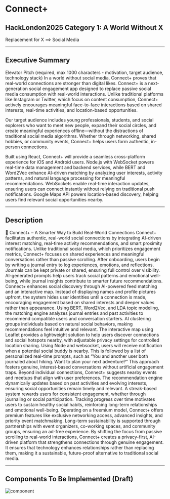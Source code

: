 # Connect+
## HackLondon2025 Category 1: A World Without X
Replacement for X ==> Social Media

---

## Executive Summary
Elevator Pitch (required, max 1000 characters - motivation, target audience, technology stack)
In a world without social media, Connect+ proves that real-world connections are stronger than digital likes. Connect+ is a next-generation social engagement app designed to replace passive social media consumption with real-world interactions. Unlike traditional platforms like Instagram or Twitter, which focus on content consumption, Connect+ actively encourages meaningful face-to-face interactions based on shared interests, real-time activities, and location-based opportunities.

Our target audience includes young professionals, students, and social explorers who want to meet new people, expand their social circles, and create meaningful experiences offline—without the distractions of traditional social media algorithms. Whether through networking, shared hobbies, or community events, Connect+ helps users form authentic, in-person connections.

Built using React, Connect+ will provide a seamless cross-platform experience for iOS and Android users. Node.js with WebSocket powers real-time data management and backend services, while BERT and Word2Vec enhance AI-driven matching by analyzing user interests, activity patterns, and natural language processing for meaningful recommendations. WebSockets enable real-time interaction updates, ensuring users can connect instantly without relying on traditional push notifications. Google Maps API powers location-based discovery, helping users find relevant social opportunities nearby.

---

## Description
📌 Connect+ – A Smarter Way to Build Real-World Connections
Connect+ facilitates authentic, real-world social connections by integrating AI-driven interest matching, real-time activity recommendations, and smart proximity notifications. Unlike traditional social media, which prioritizes engagement metrics, Connect+ focuses on shared experiences and meaningful conversations rather than passive scrolling.
After onboarding, users begin by writing a journal entry to log experiences, emotions, and reflections. Journals can be kept private or shared, ensuring full control over visibility. AI-generated prompts help users track social patterns and emotional well-being, while journal insights contribute to smarter future recommendations.
Connect+ enhances social discovery through AI-powered feed matching and an interactive map. Instead of displaying names and profile pictures upfront, the system hides user identities until a connection is made, encouraging engagement based on shared interests and deeper values rather than appearance.
Using BERT, Word2Vec, and LDA topic modeling, the matching engine analyzes journal entries and past activities to recommend compatible users and conversation starters. AI clustering groups individuals based on natural social behaviors, making recommendations feel intuitive and relevant.
The interactive map using Leaflet provides a lightweight solution to help users discover connections and social hotspots nearby, with adjustable privacy settings for controlled location sharing. Using Node and websocket, users will receive notification when a potential social buddy is nearby. This is followed by a list of personalized real-time prompts, such as “You and another user both journaled about hiking. Want to plan your next adventure?” This approach fosters genuine, interest-based conversations without artificial engagement traps.
Beyond individual connections, Connect+ suggests nearby events and meetups that align with user preferences. The recommendation engine dynamically updates based on past activities and evolving interests, ensuring social opportunities remain timely and relevant.
A streak-based system rewards users for consistent engagement, whether through journaling or social participation. Tracking progress over time motivates users to sustain healthy social habits, reinforcing long-term relationships and emotional well-being.
Operating on a freemium model, Connect+ offers premium features like exclusive networking access, advanced insights, and priority event matchmaking. Long-term sustainability is supported through partnerships with event organizers, co-working spaces, and community groups, ensuring an ad-free experience.
By shifting the focus from passive scrolling to real-world interactions, Connect+ creates a privacy-first, AI-driven platform that strengthens connections through genuine engagement. It ensures that technology enhances relationships rather than replacing them, making it a sustainable, future-proof alternative to traditional social media.

---
## Components To Be Implemented (Draft)
![component](https://github.com/user-attachments/assets/64325cff-ae1d-4cda-a3e4-4184c43b52ef)
